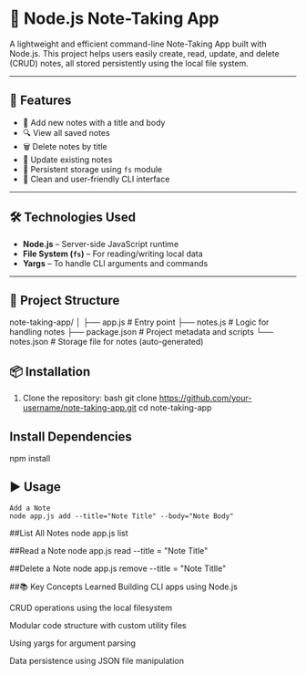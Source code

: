 # 📝 Node.js Note-Taking App

A lightweight and efficient command-line Note-Taking App built with Node.js. This project helps users easily create, read, update, and delete (CRUD) notes, all stored persistently using the local file system.

---

## 🚀 Features

- 📒 Add new notes with a title and body
- 🔍 View all saved notes
- 🗑️ Delete notes by title
- 📝 Update existing notes
- 💾 Persistent storage using `fs` module
- 🧼 Clean and user-friendly CLI interface

---

## 🛠️ Technologies Used

- **Node.js** – Server-side JavaScript runtime
- **File System (`fs`)** – For reading/writing local data
- **Yargs** – To handle CLI arguments and commands

---

## 📂 Project Structure

note-taking-app/
│
├── app.js # Entry point
├── notes.js # Logic for handling notes
├── package.json # Project metadata and scripts
└── notes.json # Storage file for notes (auto-generated)

## 📦 Installation

1. Clone the repository:
   bash
   git clone https://github.com/your-username/note-taking-app.git
   cd note-taking-app

## Install Dependencies 
npm install 


## ▶️ Usage
    Add a Note 
    node app.js add --title="Note Title" --body="Note Body"

##List All Notes 
    node app.js list 

##Read a Note 
    node app.js read --title = "Note Title" 

##Delete a Note 
node app.js remove --title = "Note Titlle"


##📚 Key Concepts Learned
Building CLI apps using Node.js

CRUD operations using the local filesystem

Modular code structure with custom utility files

Using yargs for argument parsing

Data persistence using JSON file manipulation

